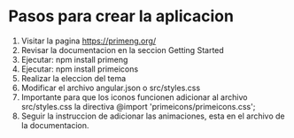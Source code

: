 # Pasos para crear la aplicacion 

1. Visitar la pagina https://primeng.org/
2. Revisar la documentacion en la seccion Getting Started
3. Ejecutar: npm install primeng
4. Ejecutar: npm install primeicons
5. Realizar la eleccion del tema
6. Modificar el archivo angular.json o src/styles.css
7. Importante para que los iconos funcionen adicionar al archivo src/styles.css la directiva @import 'primeicons/primeicons.css';
8. Seguir la instruccion de adicionar las animaciones, esta en el archivo de la documentacion.
